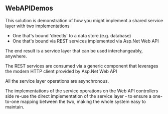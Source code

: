 WebAPIDemos
--

This solution is demonstration of how you might implement a shared service layer with two implementations 

- One that's bound 'directly' to a data store (e.g. database)
- One that's bound via REST services implemented via Asp.Net Web API

The end result is a service layer that can be used interchangeably, anywhere.

The REST services are consumed via a generic component that leverages the modern HTTP client provided by Asp.Net Web API

All the service layer operations are asynchronous.

The implementations of the service operations on the Web API controllers side re-use the direct implementation of the 
service layer - to ensure a one-to-one mapping between the two, making the whole system easy to maintain.